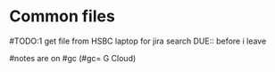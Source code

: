 # Common files

#TODO:1 get file from HSBC laptop for jira search  DUE:: before i leave

#notes are on #gc (#gc= G Cloud)
